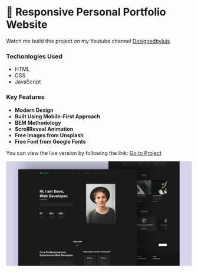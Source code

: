 # 💼 Responsive Personal Portfolio Website

Watch me build this project on my Youtube channel [Designedbyluis](https://youtu.be/9IfAYsRRWjE)

### Techonlogies Used

- HTML
- CSS
- JavaScript

### Key Features

- **Modern Design**
- **Built Using Mobile-First Approach**
- **BEM Methodology**
- **ScrollReveal Animation**
- **Free Images from Unsplash**
- **Free Font from Google Fonts** 
  
You can view the live version by following the link: [Go to Project](https://luissitoe.github.io/responsive-personal-portfolio-website-dave/)


![preview img](/preview.png)
